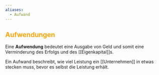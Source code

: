 ```yaml
---
aliases:
  - Aufwand
---
```

## <font color = "orange">Aufwendungen</font>

Eine **Aufwendung** bedeutet eine Ausgabe von Geld und somit eine Verminderung des Erfolgs und des [[Eigenkapital]]s.

Ein Aufwand beschreibt, wie viel Leistung ein [[Unternehmen]] in etwas stecken muss, bevor es selbst die Leistung erhält.